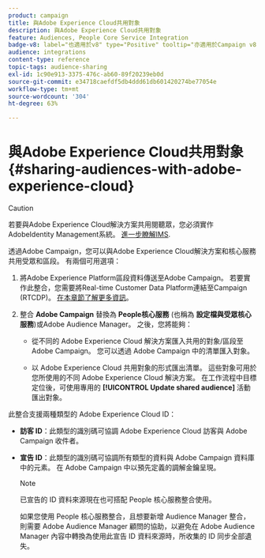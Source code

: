 ```yaml
---
product: campaign
title: 與Adobe Experience Cloud共用對象
description: 與Adobe Experience Cloud共用對象
feature: Audiences, People Core Service Integration
badge-v8: label="也適用於v8" type="Positive" tooltip="亦適用於Campaign v8"
audience: integrations
content-type: reference
topic-tags: audience-sharing
exl-id: 1c90e913-3375-476c-ab60-89f20239eb0d
source-git-commit: e34718caefdf5db4ddd61db601420274be77054e
workflow-type: tm+mt
source-wordcount: '304'
ht-degree: 63%

---
```


# 與Adobe Experience Cloud共用對象{#sharing-audiences-with-adobe-experience-cloud}



>[!CAUTION]
>
>若要與Adobe Experience Cloud解決方案共用閱聽眾，您必須實作AdobeIdentity Management系統。 [進一步瞭解IMS](../../integrations/using/about-adobe-id.md).

透過Adobe Campaign，您可以與Adobe Experience Cloud解決方案和核心服務共用受眾和區段。 有兩個可用選項：

1. 將Adobe Experience Platform區段資料傳送至Adobe Campaign。 若要實作此整合，您需要將Real-time Customer Data Platform連結至Campaign (RTCDP)。 [在本章節了解更多資訊](https://experienceleague.adobe.com/docs/experience-platform/destinations/catalog/email-marketing/adobe-campaign.html)。

1. 整合 **Adobe Campaign** 替換為 **People核心服務** (也稱為 **設定檔與受眾核心服務**)或Adobe Audience Manager。 之後，您將能夠：

   * 從不同的 Adobe Experience Cloud 解決方案匯入共用的對象/區段至 Adobe Campaign。 您可以透過 Adobe Campaign 中的清單匯入對象。

   * 以 Adobe Experience Cloud 共用對象的形式匯出清單。 這些對象可用於您所使用的不同 Adobe Experience Cloud 解決方案。 在工作流程中目標定位後，可使用專用的 **[!UICONTROL Update shared audience]** 活動匯出對象。

此整合支援兩種類型的 Adobe Experience Cloud ID：

* **訪客 ID**：此類型的識別碼可協調 Adobe Experience Cloud 訪客與 Adobe Campaign 收件者。
* **宣告 ID**：此類型的識別碼可協調所有類型的資料與 Adobe Campaign 資料庫中的元素。 在 Adobe Campaign 中以預先定義的調解金鑰呈現。

  >[!NOTE]
  >
  > 已宣告的 ID 資料來源現在也可搭配 People 核心服務整合使用。
  >
  >如果您使用 People 核心服務整合，且想要新增 Audience Manager 整合，則需要 Adobe Audience Manager 顧問的協助，以避免在 Adobe Audience Manager 內容中轉換為使用此宣告 ID 資料來源時，所收集的 ID 同步全部遺失。
